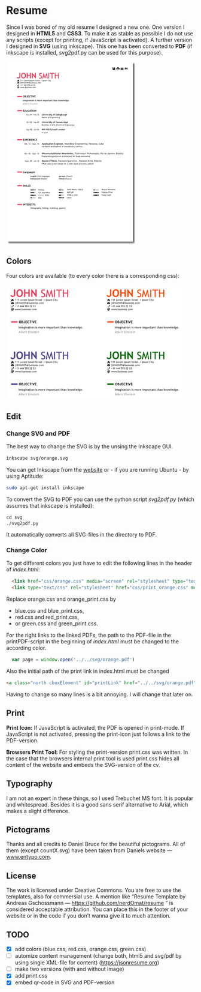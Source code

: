 # Resume

Since I was bored of my old resume I designed a new one. One version I designed in **HTML5** and **CSS3**. To make it as stable as possible I do not use any scripts (except for printing, if JavaScript is activated). A further version I designed in **SVG** (using inkscape). This one has been converted to **PDF** (if inkscape is installed, svg2pdf.py can be used for this purpose).

![resume](images/preview.png)

## Colors

Four colors are available (to every color there is a corresponding css):

![resume](images/preview_colors.png)

## Edit 

### Change SVG and PDF

The best way to change the SVG is by the unsing the Inkscape GUI.

```bash
inkscape svg/orange.svg
```

You can get Inkscape from the [website](https://inkscape.org/de/herunterladen) or - if you are running Ubuntu - by using Aptitude:

```bash
sudo apt-get install inkscape
```

To convert the SVG to PDF you can use the python script _svg2pdf.py_ (which assumes that inkscape is installed):

```
cd svg
./svg2pdf.py
```

It automatically converts all SVG-files in the directory to PDF.
	
### Change Color

To get different colors you just have to edit the following lines in the header of _index.html_:

```html
  <link href="css/orange.css" media="screen" rel="stylesheet" type="text/css" />
  <link type="text/css" rel="stylesheet" href="css/print_orange.css" media="print"/>
```

Replace orange.css and orange\_print.css by 
  - blue.css and blue\_print.css,
  - red.css and red\_print.css,
  - or green.css and green\_print.css.

For the right links to the linked PDFs, the path to the PDF-file in the printPDF-script in the beginning of _index.html_ must be changed to the according color.

```javascript
  var page = window.open('../../svg/orange.pdf')
```

Also the initial path of the print link in index.html must be changed

```html
<a class="north cboxElement" id="printLink" href="../../svg/orange.pdf" unselectable="on"><img class="north_img" src="images/print.svg" alt=""></a>

```

Having to change so many lines is a bit annoying. I will change that later on.


## Print

**Print Icon:** If JavaScript is activated, the PDF is opened in print-mode. If JavaScript is not activated, pressing the print-icon just follows a link to the PDF-version.

**Browsers Print Tool:** For styling the print-version print.css was written. In the case that the browsers internal print tool is used print.css hides all content of the website and embeds the SVG-version of the cv.

## Typography 

I am not an expert in these things, so I used Trebuchet MS font. It is popular and whitespread. Besides it is a good sans serif alternative to Arial, which makes a slight difference.

## Pictograms

Thanks and all credits to Daniel Bruce for the beautiful pictograms. All of them (except countX.svg) have been taken from Daniels website — www.entypo.com.

## License

The work is licensed under Creative Commons. You are free to use the templates, also for commersial use. A mention like “Resume Template by Andreas Gschossmann — https://github.com/nerdOmat/resume ” is considered acceptable attribution. You can place this in the footer of your website or in the code if you don’t wanna give it to much attention.

## TODO

 - [x] add colors (blue.css, red.css, orange.css, green.css)
 - [ ] automize content management (change both, html5 and svg/pdf by using single XML-file for content) (https://jsonresume.org)
 - [ ] make two versions (with and without image)
 - [x] add print.css
 - [x] embed qr-code in SVG and PDF-version
